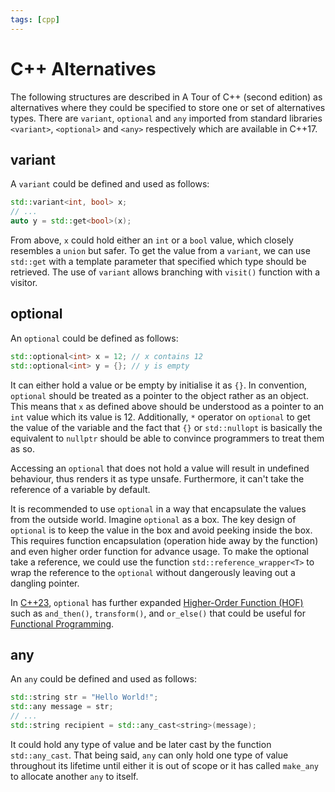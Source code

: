 ```yaml
---
tags: [cpp]
---
```


# C++ Alternatives

The following structures are described in A Tour of C++ (second edition) as
alternatives where they could be specified to store one or set of alternatives
types. There are `variant`, `optional` and `any` imported from standard
libraries `<variant>`, `<optional>` and `<any>` respectively which are available
in C++17.

## variant

A `variant` could be defined and used as follows:

```cpp
std::variant<int, bool> x;
// ...
auto y = std::get<bool>(x);
```

From above, `x` could hold either an `int` or a `bool` value, which closely
resembles a `union` but safer. To get the value from a `variant`, we can use
`std::get` with a template parameter that specified which type should be
retrieved. The use of `variant` allows branching with `visit()` function with a
visitor.

## optional

An `optional` could be defined as follows:

```cpp
std::optional<int> x = 12; // x contains 12
std::optional<int> y = {}; // y is empty
```

It can either hold a value or be empty by initialise it as `{}`. In convention,
`optional` should be treated as a pointer to the object rather as an object.
This means that `x` as defined above should be understood as a pointer to an
`int` value which its value is 12. Additionally, `*` operator on `optional` to
get the value of the variable and the fact that `{}` or `std::nullopt` is
basically the equivalent to `nullptr` should be able to convince programmers to
treat them as so.

Accessing an `optional` that does not hold a value will result in undefined
behaviour, thus renders it as type unsafe. Furthermore, it can't take the
reference of a variable by default.

It is recommended to use `optional` in a way that encapsulate the values from
the outside world. Imagine `optional` as a box. The key design of `optional` is
to keep the value in the box and avoid peeking inside the box. This requires
function encapsulation (operation hide away by the function) and even higher
order function for advance usage. To make the optional take a reference, we
could use the function `std::reference_wrapper<T>` to wrap the reference to the
`optional` without dangerously leaving out a dangling pointer.

In [C++23](202302190651.md), `optional` has further expanded [Higher-Order Function (HOF)](202304241202.md)
such as `and_then()`, `transform()`, and `or_else()` that could be useful for
[Functional Programming](202203061121.md).

## any

An `any` could be defined and used as follows:

```cpp
std::string str = "Hello World!";
std::any message = str;
// ...
std::string recipient = std::any_cast<string>(message);
```

It could hold any type of value and be later cast by the function
`std::any_cast`. That being said, `any` can only hold one type of value
throughout its lifetime until either it is out of scope or it has called
`make_any` to allocate another `any` to itself.
